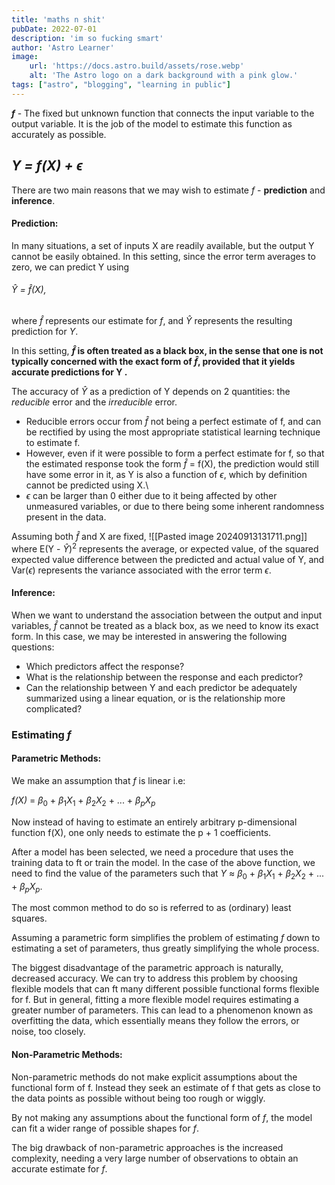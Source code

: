```yaml
---
title: 'maths n shit'
pubDate: 2022-07-01
description: 'im so fucking smart'
author: 'Astro Learner'
image:
    url: 'https://docs.astro.build/assets/rose.webp'
    alt: 'The Astro logo on a dark background with a pink glow.'
tags: ["astro", "blogging", "learning in public"]
---
```


***f*** - The fixed but unknown function that connects the input variable to the output variable. It is the job of the model to estimate this function as accurately as possible.

 ## ***Y = f(X) + $\epsilon$***

There are two main reasons that we may wish to estimate *f* - **prediction** and **inference**.
#### Prediction:

In many situations, a set of inputs X are readily available, but the output Y cannot be easily obtained. In this setting, since the error term averages to zero, we can predict Y using 
###### $\hat{Y}$ = $\hat{f}$(X),

where $\hat{f}$ represents our estimate for *f*, and $\hat{Y}$ represents the resulting prediction for *Y*.

In this setting, **$\hat{f}$ is often treated as a black box, in the sense that one is not typically concerned with the exact form of $\hat{f}$, provided that it yields accurate predictions for Y .**

The accuracy of $\hat{Y}$ as a prediction of Y depends on 2 quantities: the *reducible* error and the *irreducible* error.
- Reducible errors occur from $\hat{f}$ not being a perfect estimate of f, and can be rectified by using the most appropriate statistical learning technique to estimate f.
- However, even if it were possible to form a perfect estimate for f, so that the estimated response took the form $\hat{f}$ = f(X), the prediction would still have some error in it, as Y is also a function of $\epsilon$, which by definition cannot be predicted using X.\
- $\epsilon$ can be larger than 0 either due to it being affected by other unmeasured variables, or due to there being some inherent randomness present in the data.

Assuming both $\hat{f}$ and X are fixed, 
![[Pasted image 20240913131711.png]]
where E(Y - $\hat{Y}$)$^{2}$ represents the average, or expected value, of the squared expected value difference between the predicted and actual value of Y, and Var($\epsilon$) represents the variance associated with the error term $\epsilon$.
#### Inference:

When we want to understand the association between the output and input variables,
$\hat{f}$ cannot be treated as a black box, as we need to know its exact form. In this case, we may be interested in answering the following questions:

- Which predictors affect the response?
- What is the relationship between the response and each predictor?
- Can the relationship between Y and each predictor be adequately summarized using a linear equation, or is the relationship more complicated?

### **Estimating *f***
#### Parametric Methods:

We make an assumption that *f* is linear i.e:

*f(X)* = $\beta_0$ + $\beta_1X_1$ + $\beta_2X_2$ + ... + $\beta_pX_p$  

Now instead of having to estimate an entirely arbitrary p-dimensional function f(X), one only needs to estimate the p + 1 coefficients.

After a model has been selected, we need a procedure that uses the training data to ft or train the model. In the case of the above function, we need to find the value of the parameters such that *Y* $\approx$  $\beta_0$ + $\beta_1X_1$ + $\beta_2X_2$ + ... + $\beta_pX_p$.

The most common method to do so is referred to as (ordinary) least squares.

Assuming a parametric form simplifies the problem of estimating *f* down to estimating a set of parameters, thus greatly simplifying the whole process.

The biggest disadvantage of the parametric approach is naturally, decreased accuracy.
We can try to address this problem by choosing flexible models that can ft many different possible functional forms flexible for f. But in general, fitting a more flexible model requires estimating a greater number of parameters.
This can lead to a phenomenon known as overfitting the data, which essentially means they follow the errors, or noise, too closely.

#### Non-Parametric Methods:

Non-parametric methods do not make explicit assumptions about the functional form of f. Instead they seek an estimate of f that gets as close to the data points as possible without being too rough or wiggly.

By not making any assumptions about the functional form of *f*, the model can fit a wider range of possible shapes for *f*.

The big drawback of non-parametric approaches is the increased complexity, needing a very large number of observations to obtain an accurate estimate for *f*.